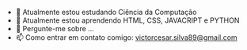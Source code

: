 - 🔭 Atualmente estou estudando Ciência da Computação
- 🌱 Atualmente estou aprendendo HTML, CSS, JAVACRIPT e PYTHON
- 💬 Pergunte-me sobre ...
- 📫 Como entrar em contato comigo: victorcesar.silva89@gmail.com

